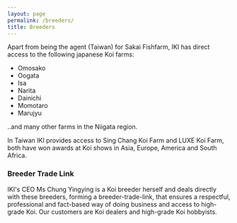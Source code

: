 ```yaml
---
layout: page
permalink: /breeders/
title: Breeders
---
```

Apart from being the agent (Taiwan) for Sakai Fishfarm, IKI has direct access to the following japanese Koi farms:  

- Omosako
- Oogata
- Isa
- Narita
- Dainichi
- Momotaro
- Marujyu
  
..and many other farms in the Niigata region.  
  
In Taiwan IKI provides access to Sing Chang Koi Farm and LUXE Koi Farm, both have won awards at Koi shows in Asia, Europe, America and South Africa.  

### Breeder Trade Link  
  
IKI's CEO Ms Chung Yingying is a Koi breeder herself and deals directly with these breeders, forming a breeder-trade-link, that ensures a respectful, professional and fact-based way of doing business and access to high-grade Koi. Our customers are Koi dealers and high-grade Koi hobbyists.
